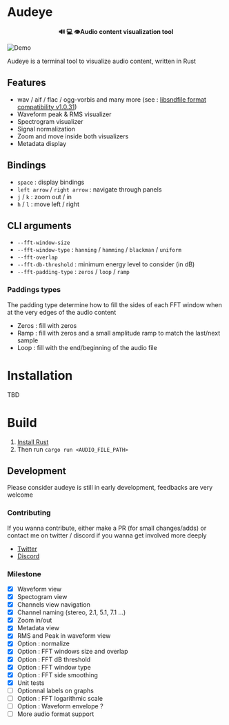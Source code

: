 # Audeye

<p align="center">
    <b> 🔊 💻 👁️Audio content visualization tool</b>
</p>

![Demo](.github/images/audeye_0_1_0.gif)

Audeye is a terminal tool to visualize audio content, written in Rust

## Features
 - wav / aif / flac / ogg-vorbis and many more (see : [libsndfile format compatibility v1.0.31](https://libsndfile.github.io/libsndfile/formats.html))
 - Waveform peak & RMS visualizer
 - Spectrogram visualizer
 - Signal normalization
 - Zoom and move inside both visualizers
 - Metadata display

## Bindings
 - `space` : display bindings
 - `left arrow` / `right arrow` : navigate through panels
 - `j` / `k` : zoom out / in
 - `h` / `l` : move left / right

## CLI arguments
 - `--fft-window-size`
 - `--fft-window-type` : `hanning` / `hamming` / `blackman` / `uniform`
 - `--fft-overlap`
 - `--fft-db-threshold` : minimum energy level to consider (in dB)
 - `--fft-padding-type` : `zeros` / `loop` / `ramp`

### Paddings types
The padding type determine how to fill the sides of each FFT window when at the 
very edges of the audio content
 - Zeros : fill with zeros
 - Ramp : fill with zeros and a small amplitude ramp to match the last/next sample
 - Loop : fill with the end/beginning of the audio file


# Installation
TBD

# Build
1. [Install Rust](https://www.rust-lang.org/tools/install)
2. Then run `cargo run <AUDIO_FILE_PATH>`

## Development
Please consider audeye is still in early development, feedbacks are very welcome

### Contributing
If you wanna contribute, either make a PR (for small changes/adds) or contact me
on twitter / discord if you wanna get involved more deeply
 - [Twitter](https://twitter.com/Groumpf_)
 - [Discord](https://discordapp.com/users/Groumpf#2353)

### Milestone
 - [x] Waveform view
 - [x] Spectogram view
 - [x] Channels view navigation
 - [x] Channel naming (stereo, 2.1, 5.1, 7.1 ...)
 - [x] Zoom in/out
 - [x] Metadata view
 - [x] RMS and Peak in waveform view
 - [x] Option : normalize
 - [x] Option : FFT windows size and overlap
 - [x] Option :  FFT dB threshold
 - [x] Option : FFT window type
 - [x] Option : FFT side smoothing
 - [x] Unit tests
 - [ ] Optionnal labels on graphs
 - [ ] Option : FFT logarithmic scale
 - [ ] Option : Waveform envelope ?
 - [ ] More audio format support
